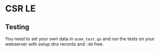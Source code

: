 # CSR LE

## Testing

You need to set your own data in `acme_test.go` and run the tests on your webserver with setup dns records and `:80` free.